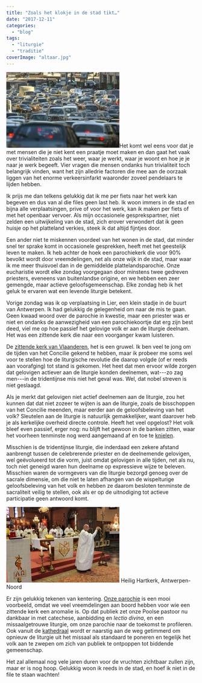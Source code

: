 ```yaml
---
title: "Zoals het klokje in de stad tikt…"
date: "2017-12-11"
categories: 
  - "blog"
tags: 
  - "liturgie"
  - "traditie"
coverImage: "altaar.jpg"
---
```


![](images/fileprobleem-300x200.jpg)Het komt wel eens voor dat je met mensen die je niet kent een praatje moet maken en dan gaat het vaak over trivialiteiten zoals het weer, waar je werkt, waar je woont en hoe je je naar je werk begeeft. Vier vragen die mensen ondanks hun trivialiteit toch belangrijk vinden, want het zijn alledrie factoren die mee aan de oorzaak liggen van het enorme verkeersinfarkt waaronder zoveel pendelaars te lijden hebben.

Ik prijs me dan telkens gelukkig dat ik me per fiets naar het werk kan begeven en dus van al die files geen last heb. Ik woon immers in de stad en bijna alle verplaatsingen, prive of voor het werk, kan ik maken per fiets of met het openbaar vervoer. Als mijn occasionele gesprekspartner, niet zelden een uitwijkeling van de stad, zich erover verwondert dat ik geen huisje op het platteland verkies, steek ik dat altijd fijntjes door.

Een ander niet te miskennen voordeel van het wonen in de stad, dat minder snel ter sprake komt in occasionele gesprekken, heeft met het geestelijk leven te maken. Ik heb achter de hoek een parochiekerk die voor 90% bevolkt wordt door vreemdelingen, net als onze wijk in de stad, maar waar ik me meer thuisvoel dan in de gemiddelde plattelandsparochie. Onze eucharistie wordt elke zondag voorgegaan door minstens twee gedreven priesters, eveneens van buitenlandse origine, en we hebben een zeer gemengde, maar actieve geloofsgemeenschap. Elke zondag heb ik het geluk te ervaren wat een levende liturgie betekent.

Vorige zondag was ik op verplaatsing in Lier, een klein stadje in de buurt van Antwerpen. Ik had gelukkig de gelegenheid om naar de mis te gaan. Geen kwaad woord over de parochie in kwestie, maar een priester was er niet en ondanks de aanwezigheid van een parochiekoortje dat erg zijn best deed, viel me op hoe passief het gelovige volk er aan de liturgie deelnam. Het was een zittende kerk die naar een voorganger kwam luisteren.

De [zittende kerk van Vlaanderen](/blog/de-zittende-kudde/), het is een gruwel. Ik ben veel te jong om de tijden van het Concilie gekend te hebben, maar ik probeer me soms wel voor te stellen hoe de liturgische revolutie die daarop volgde (of er reeds aan voorafging) tot stand is gekomen. Het heet dat men ervoor wilde zorgen dat gelovigen actiever aan de liturgie konden deelnemen, wat---zo zag men---in de tridentijnse mis niet het geval was. Wel, dat nobel streven is niet geslaagd.

Als je merkt dat gelovigen niet actief deelnemen aan de liturgie, zou het kunnen dat dat niet zozeer te wijten is aan de liturgie, zoals de bisschoppen van het Concilie meenden, maar eerder aan de geloofsbeleving van het volk? Sleutelen aan de liturgie is natuurlijk gemakkelijker, want daarover heb je als kerkelijke overheid directe controle. Heeft het veel opgelost? Het volk bleef even passief, erger nog: nu blijft het gewoon in de banken zitten, waar het voorheen tenminste nog werd aangemaand af en toe te [knielen](/page/praktische-gids-bij-gebedshoudingen-in-de-liturgie/).

Misschien is de tridentijnse liturgie, die inderdaad een zekere afstand aanbrengt tussen de celebrerende priester en de deelnemende gelovigen, wel geëvolueerd tot die vorm, juist omdat gelovigen in alle tijden, net als nu, toch niet geneigd waren hun deelname op expressieve wijze te beleven. Misschien waren de vormgevers van die liturgie bezorgd genoeg over de sacrale dimensie, om die niet te laten afhangen van de wispelturige geloofsbeleving van het volk en hebben ze daarom besloten tenminste de sacraliteit veilig te stellen, ook als er op de uitnodiging tot actieve participatie geen antwoord komt. 

[![](images/HHart3-300x200.jpeg)](http://jezus-hart.be/) Heilig Hartkerk, Antwerpen-Noord

Er zijn gelukkig tekenen van kentering. [Onze parochie](http://jezus-hart.be/) is een mooi voorbeeld, omdat we veel vreemdelingen aan boord hebben voor wie een zittende kerk een anomalie is. Op dat publiek zet onze Poolse pastoor nu dankbaar in met catechese, aanbidding en _lectio divina_, en een missaalgetrouwe liturgie, om onze parochie naar de toekomst te profileren. Ook vanuit de [kathedraal](http://famcat.be/) wordt er naarstig aan de weg getimmerd om opnieuw de liturgie uit het missaal als standaard te poneren en tegelijk het volk aan te zwepen om zich van publiek te ontpoppen tot biddende gemeenschap.

Het zal allemaal nog vele jaren duren voor de vruchten zichtbaar zullen zijn, maar er is nog hoop. Gelukkig woon ik reeds in de stad, en hoef ik niet in de file te staan wachten!
